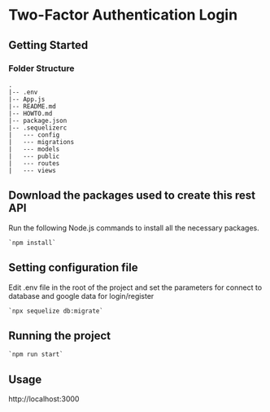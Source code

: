 # Two-Factor Authentication Login

## Getting Started

### Folder Structure
```
.
|-- .env
|-- App.js
|-- README.md
|-- HOWTO.md
|-- package.json
|-- .sequelizerc
|   --- config
|   --- migrations
|   --- models
|   --- public
|   --- routes
|   --- views
```

## Download the packages used to create this rest API
Run the following Node.js commands to install all the necessary packages.

```
`npm install`
```

## Setting configuration file
Edit .env file in the root of the project and set the parameters for connect to database and google data for login/register

```
`npx sequelize db:migrate`
```

## Running the project

```
`npm run start`
```

## Usage

http://localhost:3000